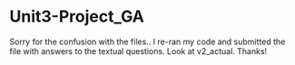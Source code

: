 # Unit3-Project_GA
Sorry for the confusion with the files.. I re-ran my code and submitted the file with answers to the textual questions. Look at v2_actual. Thanks!

